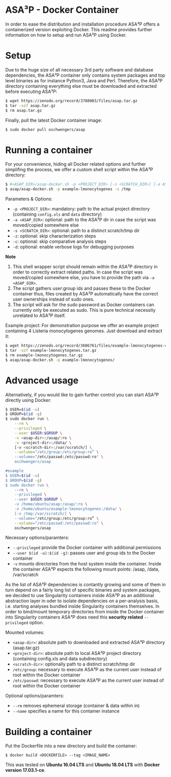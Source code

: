 # ASA³P - Docker Container
In order to ease the distribution and installation procedure ASA³P offers a
containerized version exploiting Docker. This readme provides further information
on how to setup and run ASA³P using Docker.


# Setup
Due to the huge size of all necessary 3rd party software and database dependencies,
the ASA³P container only contains system packages and top level binaries as for
instance Python3, Java and Perl.
Therefore, the ASA³P directory containing everything else must be downloaded
and extracted before executing ASA³P:
```bash
$ wget https://zenodo.org/record/3780003/files/asap.tar.gz
$ tar -xzf asap.tar.gz
$ rm asap.tar.gz
```

Finally, pull the latest Docker container image:
```bash
$ sudo docker pull oschwengers/asap
```

# Running a container
For your convenience, hiding all Docker related options and further simplifing
the process, we offer a custom shell script within the ASA³P directory:
```bash
$ #<ASAP_DIR>/asap-docker.sh -p <PROJECT_DIR> [-s <SCRATCH_DIR>] [-a ASAP_DIR] [-z] [-c] [-d]
$ asap/asap-docker.sh -p example-lmonocytogenes -s /tmp
```

Parameters & Options:
* `-p <PROJECT_DIR>`: mandatory: path to the actual project directory (containing `config.xls` and `data` directory)
* `-a <ASAP_DIR>`: optional: path to the ASA³P dir in case the script was moved/copied somewhere else
* `-s <SCRATCH_DIR>`: optional: path to a distinct scratch/tmp dir
* `-z`: optional: skip characterization steps
* `-c`: optional: skip comparative analysis steps
* `-d`: optional: enable verbose logs for debugging purposes


**Note**
1. This shell wrapper script should remain within the ASA³P directory in order to
correctly extract related paths. In case the script was moved/copied somewhere else,
you have to provide the path via `-a <ASAP_DIR>`.
2. The script gathers user:group ids and passes these to the Docker container thus,
files created by ASA³P automatically have the correct user ownerships instead of sudo ones.
3. The script will ask for the sudo password as Docker containers can currently only
be executed as sudo. This is pure technical necessity unrelated to ASA³P itself.

Example project:
For demonstration purpose we offer an example project containing 4 Listeria monocytogenes genomes.
Just download and extract it:
```bash
$ wget https://zenodo.org/record/3606761/files/example-lmonocytogenes-4.tar.gz?download=1
$ tar -xzf example-lmonocytogenes.tar.gz
$ rm example-lmonocytogenes.tar.gz
$ asap/asap-docker.sh -p example-lmonocytogenes/
```

# Advanced usage
Alternatively, if you would like to gain further control you can start ASA³P directly using Docker:
```bash
$ USER=$(id -u)
$ GROUP=$(id -g)
$ sudo docker run \
    --rm \
    --privileged \
    --user $USER:$GROUP \
    -v <asap-dir>:/asap/:ro \
    -v <project-dir>:/data/ \
    [-v <scratch-dir>:/var/scratch/] \
    --volume="/etc/group:/etc/group:ro” \
    --volume="/etc/passwd:/etc/passwd:ro" \
    oschwengers/asap

#example
$ USER=$(id -u)
$ GROUP=$(id -g)
$ sudo docker run \
    --rm \
    --privileged \
    --user $USER:$GROUP \
    -v /home/ubuntu/asap:/asap/:ro \
    -v /home/ubuntu/example-lmonocytogenes:/data/ \
    [-v /tmp:/var/scratch/] \
    --volume="/etc/group:/etc/group:ro” \
    --volume="/etc/passwd:/etc/passwd:ro" \
    oschwengers/asap
```

Necessary options/paramters:
* `--privileged` provide the Docker container with additional permissions
* `--user $(id -u):$(id -g)`: passes user and group ids to the Docker container
* `-v` mounts directories from the host system inside the container. Inside the
container ASA³P expects the following mount points: /asap, /data, /var/scratch

As the list of ASA³P dependencies is contantly growing and some of them in turn
depend on a fairly long list of specific binaries and system packages, we decided
to use Singularity containers inside ASA³P as an additional abstraction layer
in oder to isolate dependencies on a per-analysis basis, i.e. starting analyses
bundled inside Singularity containers themselves. In order to bind/mount temporary
directories from inside the Docker container into Singularity containers ASA³P does
need this **security related** `--privileged` option.

Mounted volumes:
* `<asap-dir>`: absolute path to downloaded and extracted ASA³P directory (asap.tar.gz)
* `<project-dir>`: absolute path to local ASA³P project directory (containing config.xls and data subdirectory)
* `<scratch-dir>`: optionally path to a distinct scratch/tmp dir
* `/etc/group`: necessary to execute ASA³P as the current user instead of root within the Docker container
* `/etc/passwd`: necessary to execute ASA³P as the current user instead of root within the Docker container

Optional options/paramters:
* `--rm` removes ephemeral storage (container & data within in)
* `--name` specifies a name for this container instance

# Building a container
Put the Dockerfile into a new directory and build the container:
```
$ docker build <DOCKERFILE> --tag <IMAGE_NAME>
```
This was tested on **Ubuntu 16.04 LTS** and **Ubuntu 18.04 LTS** with **Docker version 17.03.1-ce**.
